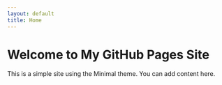 ```yaml
---
layout: default
title: Home
---
```


# Welcome to My GitHub Pages Site

This is a simple site using the Minimal theme. You can add content here.
